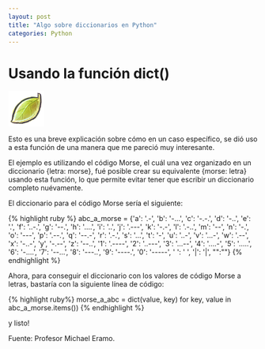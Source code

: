 ```yaml
---
layout: post
title: "Algo sobre diccionarios en Python"
categories: Python
---
```


# Usando la función dict()

![diccionario](/assets/leaf-icon.png)

Esto es una breve explicación sobre cómo en un caso específico, se dió uso a
esta función de una manera que me pareció muy interesante.

El ejemplo es utilizando el código Morse, el cuál una vez organizado en un
diccionario {letra: morse}, fué posible crear su equivalente {morse: letra}
usando esta función, lo que permite evitar tener que escribir un diccionario
completo nuévamente.

El diccionario para el código Morse sería el siguiente:

{% highlight ruby %}
abc_a_morse = {'a': '.-', 'b': '-...', 'c': '-.-.', 'd': '-..',
               'e': '.', 'f': '..-.', 'g': '--.', 'h': '....',
               'i': '..', 'j': '.---', 'k': '-.-', 'l': '.-..',
               'm': '--', 'n': '-.', 'o': '---', 'p': '.--.',
               'q': '--.-', 'r': '.-.', 's': '...', 't': '-',
               'u': '..-', 'v': '...-', 'w': '.--', 'x': '-..-', 'y',
                '-.--', 'z': '--..', '1': '.----', '2': '..---',
               '3': '...--', '4': '....-', '5': '.....', '6': '-....',
               '7': '--...', '8': '---..', '9': '----.', '0': '-----',
                ' ': ' ', '|': '|', "":""}
{% endhighlight %}


Ahora, para conseguir el diccionario con los valores de código Morse a letras,
bastaría con la siguiente línea de código:

{% highlight ruby%}
morse_a_abc = dict(value, key) for key, value in abc_a_morse.items())
{% endhighlight %}

y listo!


Fuente: Profesor Michael Eramo.
